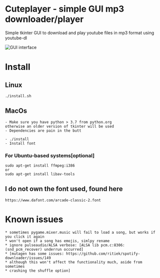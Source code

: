 # Cuteplayer - simple GUI mp3 downloader/player

Simple tkinter GUI to download and play youtube files in mp3 format using youtube-dl

![GUI interface](https://github.com/lustered/youtube-mp3-GUI/blob/master/pics/mini.jpeg)

# Install

## Linux

    ./install.sh

## MacOs

    - Make sure you have python > 3.7 from python.org
    otherwise an older version of tkinter will be used
    - Dependencies are pain in the butt

    - ./install
    - Install font

### For Ubuntu-based systems[optional]

    sudo apt-get install ffmpeg:i386
    or
    sudo apt-get install libav-tools

## I do not own the font used, found here

    https://www.dafont.com/arcade-classic-2.font

# Known issues

    * sometimes pygame.mixer.music will fail to load a song, but works if you click it again
    * won't open if a song has emojis, simlpy rename
    * ignore pulseaudio/ALSA verbose: [ALSA lib pcm.c:8306:(snd_pcm_recover) underrun occurred]
    * [mutagen has some issues: https://github.com/ritiek/spotify-downloader/issues/149
    * although this won't affect the functionality much, aside from sometimes
    * crashing the shuffle option]
